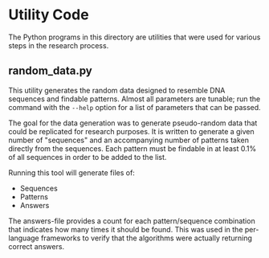 # Utility Code

The Python programs in this directory are utilities that were used for various
steps in the research process.

## random_data.py

This utility generates the random data designed to resemble DNA sequences and
findable patterns. Almost all parameters are tunable; run the command with the
`--help` option for a list of parameters that can be passed.

The goal for the data generation was to generate pseudo-random data that could
be replicated for research purposes. It is written to generate a given number
of "sequences" and an accompanying number of patterns taken directly from the
sequences. Each pattern must be findable in at least 0.1% of all sequences in
order to be added to the list.

Running this tool will generate files of:

* Sequences
* Patterns
* Answers

The answers-file provides a count for each pattern/sequence combination that
indicates how many times it should be found. This was used in the per-language
frameworks to verify that the algorithms were actually returning correct
answers.
